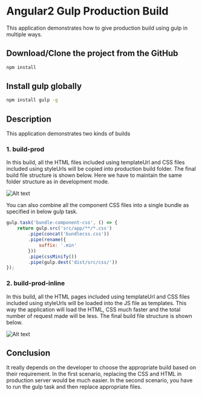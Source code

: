 # Angular2 Gulp Production Build

This application demonstrates how to give production build using gulp in multiple ways.

## Download/Clone the project from the GitHub

```bash
npm install
```

## Install gulp globally

```bash
npm install gulp -g
```
## Description

This application demonstrates two kinds of builds

### 1.	build-prod

In this build, all the HTML files included using templateUrl and CSS files included using styleUrls will be copied into production build folder. The final build file structure is shown below. Here we have to maintain the same folder structure as in development mode.

![Alt text](https://github.com/KishoreIthadi/Angular2Gulp/blob/master/Gulp-Prod.png?raw=true "Gulp-Build")

You can also combine all the component CSS files into a single bundle as specified in below gulp task.

```js
gulp.task('bundle-component-css', () => {
    return gulp.src('src/app/**/*.css')
        .pipe(concat('bundlecss.css'))
        .pipe(rename({
            suffix: '.min'
        }))
        .pipe(cssMinify())
        .pipe(gulp.dest('dist/src/css/'))
});
```


### 2.	build-prod-inline


In this build, all the HTML pages included using templateUrl and CSS files included using styleUrls will be loaded into the JS file as templates. This way the application will load the HTML, CSS much faster and the total number of request made will be less. The final build file structure is shown below.

![Alt text](https://github.com/KishoreIthadi/Angular2Gulp/blob/master/Gulp-Prod-Inline.png?raw=true "Gulp-Build-Inline")


## Conclusion

It really depends on the developer to choose the appropriate build based on their requirement. In the first scenario, replacing the CSS and HTML in production server would be much easier. In the second scenario, you have to run the gulp task and then replace appropriate files.
